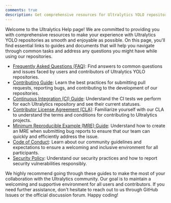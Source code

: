 ```yaml
---
comments: true
description: Get comprehensive resources for Ultralytics YOLO repositories. Find guides, FAQs, MRE creation, CLA & more. Join the supportive community now!
---
```


Welcome to the Ultralytics Help page! We are committed to providing you with comprehensive resources to make your experience with Ultralytics YOLO repositories as smooth and enjoyable as possible. On this page, you'll find essential links to guides and documents that will help you navigate through common tasks and address any questions you might have while using our repositories.

- [Frequently Asked Questions (FAQ)](FAQ.md): Find answers to common questions and issues faced by users and contributors of Ultralytics YOLO repositories.
- [Contributing Guide](contributing.md): Learn the best practices for submitting pull requests, reporting bugs, and contributing to the development of our repositories.
- [Continuous Integration (CI) Guide](CI.md): Understand the CI tests we perform for each Ultralytics repository and see their current statuses.
- [Contributor License Agreement (CLA)](CLA.md): Familiarize yourself with our CLA to understand the terms and conditions for contributing to Ultralytics projects.
- [Minimum Reproducible Example (MRE) Guide](minimum_reproducible_example.md): Understand how to create an MRE when submitting bug reports to ensure that our team can quickly and efficiently address the issue.
- [Code of Conduct](code_of_conduct.md): Learn about our community guidelines and expectations to ensure a welcoming and inclusive environment for all participants.
- [Security Policy](../SECURITY.md): Understand our security practices and how to report security vulnerabilities responsibly.

We highly recommend going through these guides to make the most of your collaboration with the Ultralytics community. Our goal is to maintain a welcoming and supportive environment for all users and contributors. If you need further assistance, don't hesitate to reach out to us through GitHub Issues or the official discussion forum. Happy coding!
